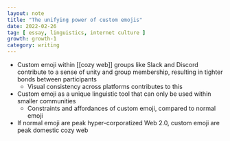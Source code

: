 ```yaml
---
layout: note
title: "The unifying power of custom emojis"
date: 2022-02-26
tag: [ essay, linguistics, internet culture ]
growth: growth-1
category: writing
---
```


- Custom emoji within [[cozy web]] groups like Slack and Discord contribute to a sense of unity and group membership, resulting in tighter bonds between participants
    - Visual consistency across platforms contributes to this
- Custom emoji as a unique linguistic tool that can only be used within smaller communities
    - Constraints and affordances of custom emoji, compared to normal emoji
- If normal emoji are peak hyper-corporatized Web 2.0, custom emoji are peak domestic cozy web